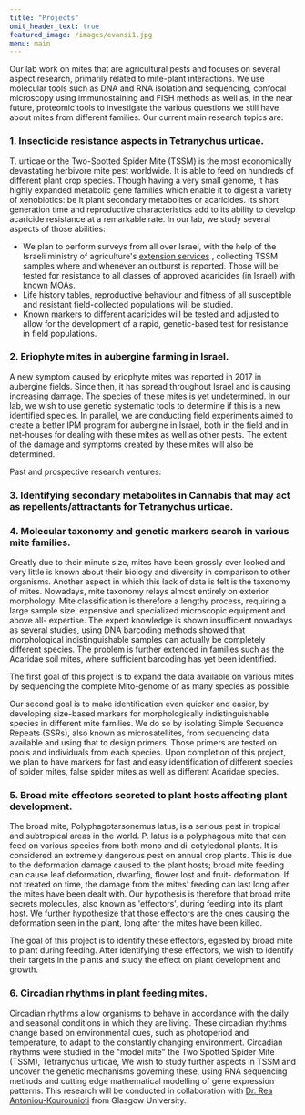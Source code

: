 ```yaml
---
title: "Projects"
omit_header_text: true
featured_image: /images/evansi1.jpg
menu: main
---
```


Our lab work on mites that are agricultural pests and focuses on several aspect research, primarily related to mite-plant interactions.
We use molecular tools such as DNA and RNA isolation and sequencing, confocal microscopy using immunostaining and FISH methods as well as, in the near future, proteomic tools to investigate the various questions we still have about mites from different families.
Our current main research topics are: 

### 1.	Insecticide resistance aspects in Tetranychus urticae.
T. urticae or the Two-Spotted Spider Mite (TSSM) is the most economically devastating herbivore mite pest worldwide. It is able to feed on hundreds of different plant crop species. Though having a very small genome, it has highly expanded metabolic gene families which enable it to digest a variety of xenobiotics: be it plant secondary metabolites or acaricides.
Its short generation time and reproductive characteristics add to its ability to develop acaricide resistance at a remarkable rate. 
In our lab, we study several aspects of those abilities:
-	We plan to perform surveys from all over Israel, with the help of the Israeli ministry of agriculture's [extension services](https://www.gov.il/en/departments/units/shaham-unit) , collecting TSSM samples where and whenever an outburst is reported. Those will be tested for resistance to all classes of approved acaricides (in Israel) with known MOAs.
-	Life history tables, reproductive behaviour and fitness of all susceptible and resistant field-collected populations will be studied.
-	Known markers to different acaricides will be tested and adjusted to allow for the development of a rapid, genetic-based test for resistance in field populations.
 
### 2.	Eriophyte mites in aubergine farming in Israel.
A new symptom caused by eriophyte mites was reported in 2017 in aubergine fields. Since then, it has spread throughout Israel and is causing increasing damage. The species of these mites is yet undetermined. 
In our lab, we wish to use genetic systematic tools to determine if this is a new identified species. In parallel, we are conducting field experiments aimed to create a better IPM program for aubergine in Israel, both in the field and in net-houses for dealing with these mites as well as other pests. 
The extent of the damage and symptoms created by these mites will also be determined. 

Past and prospective research ventures:

### 3.	Identifying secondary metabolites in Cannabis that may act as repellents/attractants for Tetranychus urticae.
### 4.	Molecular taxonomy and genetic markers search in various mite families.
Greatly due to their minute size, mites have been grossly over looked and very little is known about their biology and diversity in comparison to other organisms.
Another aspect in which this lack of data is felt is the taxonomy of mites. Nowadays, mite taxonomy relays almost entirely on exterior morphology.
Mite classification is therefore a lengthy process, requiring a large sample size, expensive and specialized microscopic equipment and above all- expertise. 
The expert knowledge is shown insufficient nowadays as several studies, using DNA barcoding methods showed that morphological indistinguishable samples can actually be completely different species. 
The problem is further extended in families such as the Acaridae soil mites, where sufficient barcoding has yet been identified.

The first goal of this project is to expand the data available on various mites by sequencing the complete Mito-genome of as many species as possible.

Our second goal is to make identification even quicker and easier, by developing size-based markers for morphologically indistinguishable species in different mite families. 
We do so by isolating Simple Sequence Repeats (SSRs), also known as microsatellites, from sequencing data available and using that to design primers.
Those primers are tested on pools and individuals from each species.
Upon completion of this project, we plan to have markers for fast and easy identification of different species of spider mites, false spider mites as well as different Acaridae species.

### 5.	Broad mite effectors secreted to plant hosts affecting plant development.
The broad mite, Polyphagotarsonemus latus, is a serious pest in tropical and subtropical areas in the world. P. latus is a polyphagous mite that can feed on various species from both mono and di-cotyledonal plants. It is considered an extremely dangerous pest on annual crop plants. This is due to the deformation damage caused to the plant hosts; broad mite feeding can cause leaf deformation, dwarfing, flower lost and fruit- deformation. If not treated on time, the damage from the mites' feeding can last long after the mites have been dealt with.
Our hypothesis is therefore that broad mite secrets molecules, also known as 'effectors', during feeding into its plant host. We further hypothesize that those effectors are the ones causing the deformation seen in the plant, long after the mites have been killed. 
 
The goal of this project is to identify these effectors, egested by broad mite to plant during feeding. 
After identifying these effectors, we wish to identify their targets in the plants and study the effect on plant development and growth. 

### 6.	Circadian rhythms in plant feeding mites.
Circadian rhythms allow organisms to behave in accordance with the daily and seasonal conditions in which they are living. These circadian rhythms change based on environmental cues, such as photoperiod and temperature, to adapt to the constantly changing environment. 
Circadian rhythms were studied in the "model mite" the Two Spotted Spider Mite (TSSM), Tetranychus urticae, We wish to study further aspects in TSSM and uncover the genetic mechanisms governing these, using  RNA sequencing methods and cutting edge mathematical modelling of gene expression patterns. 
This research will be conducted in collaboration with [Dr. Rea Antoniou-Kourounioti](https://www.gla.ac.uk/research/cop26/az/reaantoniou-kourounioti/) from Glasgow University.
